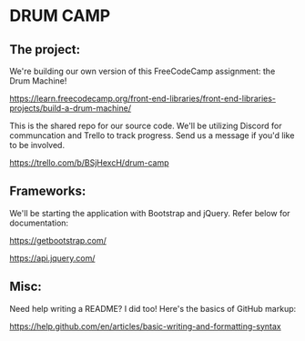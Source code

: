 # DRUM CAMP

## The project:
We're building our own version of this FreeCodeCamp assignment: the Drum Machine!

https://learn.freecodecamp.org/front-end-libraries/front-end-libraries-projects/build-a-drum-machine/

This is the shared repo for our source code. We'll be utilizing Discord for communcation and Trello to track progress. Send us a message if you'd like to be involved.

https://trello.com/b/BSjHexcH/drum-camp

## Frameworks:
We'll be starting the application with Bootstrap and jQuery. Refer below for documentation:

https://getbootstrap.com/

https://api.jquery.com/

## Misc:
Need help writing a README? I did too! Here's the basics of GitHub markup:

https://help.github.com/en/articles/basic-writing-and-formatting-syntax

